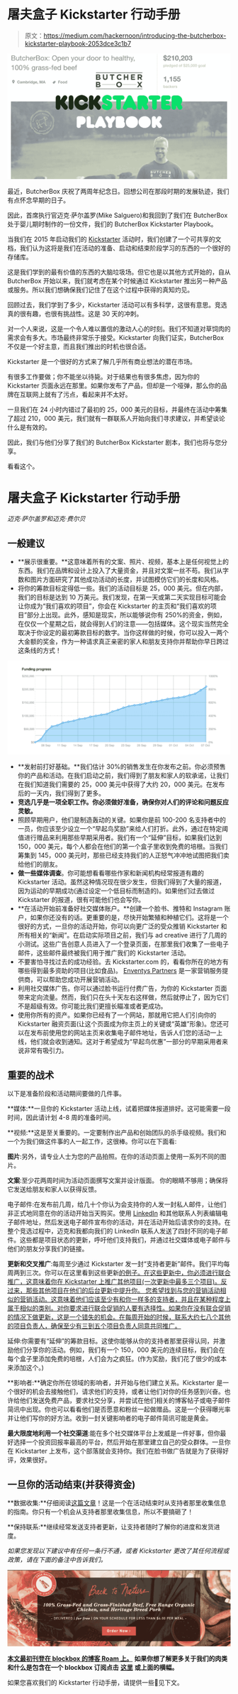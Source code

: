 # 屠夫盒子 Kickstarter 行动手册

> 原文：<https://medium.com/hackernoon/introducing-the-butcherbox-kickstarter-playbook-2053dce3c1b7>

![](img/fa453f407710b4bdacd223cabc47d312.png)

最近，ButcherBox 庆祝了两周年纪念日。回想公司在那段时期的发展轨迹，我们有点怀念早期的日子。

因此，首席执行官迈克·萨尔盖罗(Mike Salguero)和我回到了我们在 ButcherBox 处于婴儿期时制作的一份文件，我们的 ButcherBox Kickstarter Playbook。

当我们在 2015 年启动我们的 [Kickstarter](https://www.kickstarter.com/projects/butcherbox/butcherbox-open-your-door-to-healthy-100-grass-fed) 活动时，我们创建了一个可共享的文档，我们认为这将是我们在活动的准备、启动和结束阶段学习的东西的一个很好的存储库。

这是我们学到的最有价值的东西的大脑垃圾场。但它也是以其他方式开始的，自从 ButcherBox 开始以来，我们就考虑在某个时候通过 Kickstarter 推出另一种产品或服务。所以我们想确保我们记住了在这个过程中获得的真知灼见。

回顾过去，我们学到了多少，Kickstarter 活动可以有多科学，这很有意思。竞选真的很有趣，也很有挑战性。这是 30 天的冲刺。

对一个人来说，这是一个令人难以置信的激动人心的时刻。我们不知道对草饲肉的需求会有多大。市场最终非常乐于接受。Kickstarter 向我们证实，ButcherBox 不仅是一个好主意，而且我们推出的时机也很合适。

Kickstarter 是一个很好的方式来了解几乎所有商业想法的潜在市场。

有很多工作要做；你不能坐以待毙。对于结果也有很多焦虑，因为你的 Kickstarter 页面永远在那里。如果你发布了产品，但却是一个哑弹，那么你的品牌在互联网上就有了污点，看起来并不太好。

一旦我们在 24 小时内错过了最初的 25，000 美元的目标，并最终在活动中筹集了超过 210，000 美元，我们就有一群联系人开始向我们寻求建议，并希望谈论什么是有效的。

因此，我们与他们分享了我们的 ButcherBox Kickstarter 剧本，我们也将与您分享。

看看这个。

# 屠夫盒子 Kickstarter 行动手册

*迈克·萨尔盖罗和迈克·费尔贝*

## 一般建议

*   **展示很重要。**这意味着所有的文案、照片、视频，基本上是任何视觉上的东西。我们在品牌和设计上投入了大量资金，并且对文案一丝不苟。我们从字数和图片方面研究了其他成功活动的长度，并试图模仿它们的长度和风格。
*   将你的筹款目标定得低一些。我们的活动目标是 25，000 美元。但在内部，我们的目标是达到 10 万美元。我们发现，在第一天或第二天实现目标可能会让你成为“我们喜欢的项目”，你会在 Kickstarter 的主页和“我们喜欢的项目”部分上出现。此外，感知是现实，所以能够说你有 250%的资金，例如，在仅仅一个星期之后，就会得到人们的注意——包括媒体。这个现实当然完全取决于你设定的最初筹款目标的数字。当你这样做的时候，你可以投入一两个大金额的奖金，作为一种请求真正亲密的家人和朋友支持你并帮助你早日跨过这条线的方式！

![](img/93687c379492e8ce84a71fcc5cd3e895.png)

*   **发射前打好基础。**我们估计 30%的销售发生在你发布之前。你必须预售你的产品和活动。在我们启动之前，我们得到了朋友和家人的软承诺，让我们在我们知道我们需要的 25，000 美元中获得了大约 20，000 美元。在发布后的一天内，我们得到了更多。
*   **竞选几乎是一项全职工作。你必须做好准备，确保你对人们的评论和问题反应灵敏。**
*   照顾早期用户，他们是制造轰动的关键。如果你是前 100-200 名支持者中的一员，你应该至少设立一个“早起鸟奖励”来给人们打折。此外，通过在特定阈值进行赠品来利用那些早期采用者。我们有一个“延伸”目标，如果我们达到 150，000 美元，每个人都会在他们的第一个盒子里收到免费的培根。当我们筹集到 145，000 美元时，那些已经支持我们的人正怒气冲冲地试图把我们卖给他们的朋友。
*   **做一些媒体调查**。你可能想看看哪些作家和新闻机构经常报道有趣的 Kickstarter 活动。虽然这种情况现在很少发生，但我们得到了大量的报道，因为运动的早期成功(通过设定一个低目标而制造的)。如果他们过去做过 Kickstarter 的报道，很有可能他们也会写你。
*   **在活动开始前准备好社交媒体账户。**创建一个脸书、推特和 Instagram 账户，如果你还没有的话。更重要的是，尽快开始繁殖和种植它们。这将是一个很好的方式，一旦你的活动开始，你可以向更广泛的受众推销 Kickstarter 和所有相关的“新闻”。在启动实际项目之前，我们与 ad creative 进行了几周的小测试。这些广告创意人员进入了一个登录页面，在那里我们收集了一些电子邮件，这些邮件最终被我们用于推广我们的 Kickstarter 活动。
*   不要害怕寻找过去的成功经验。去 Kickstarter.com 的，看看你所在的地方有哪些得到最多资助的项目(比如食品)。 [Enventys Partners](https://enventyspartners.com/crowdfunding/kickstarter) 是一家营销服务提供商，可以帮助您成功开展营销活动。
*   利用社交媒体广告。你可以通过脸书运行付费广告，为你的 Kickstarter 页面带来定向流量。然而，我们只在头十天左右这样做，然后就停止了，因为它们不是超级有效。你可能比我们更擅长瞄准或者更成功。
*   使用你所有的资产。如果你已经有了一个网站，那就用它把人们引向你的 Kickstarter 融资页面(让这个页面成为你主页上的关键或“英雄”形象)。您还可以在发布前使用您的网站主页来收集电子邮件地址，告诉人们您的活动一上线，他们就会收到通知。这对于希望成为“早起鸟优惠”一部分的早期采用者来说非常有吸引力。

## 重要的战术

以下是准备阶段和活动期间要做的几件事。

**媒体:**一旦你的 Kickstarter 活动上线，试着把媒体报道排好。这可能需要一段时间，因此请计划 4-8 周的准备时间。

**视频:**这是至关重要的。一定要制作出产品和创始团队的杀手级视频。我们和一个为我们做这件事的人一起工作，这很棒。你可以在下面看:

**图片**:另外，请专业人士为您的产品拍照。在你的活动页面上使用一系列不同的图片。

**文案**:至少花两周时间为活动页面撰写文案并设计版面。
你的眼睛不够用；确保将它发送给朋友和家人以获得反馈。

电子邮件:在发布前几周，给几十个你认为会支持你的人发一封私人邮件，让他们非正式地同意在你的活动开始当天购买。使用 [LinkedIn](https://www.butcherbox.com/roam/butcherboss/introducing-the-butcherbox-kickstarter-playbook/%20https://www.linkedin.com/people/export-settings) 和其他联系人列表编辑电子邮件地址，然后发送电子邮件宣布你的活动，并在活动开始后请求你的支持。在整个竞选过程中，迈克和我都向我们的 LinkedIn 联系人发送了四封不同的电子邮件。这些都是项目状态的更新，呼吁他们支持我们，并通过社交媒体或电子邮件与他们的朋友分享我们的链接。

**更新和交叉推广**:每周至少通过 Kickstarter 发一封“支持者更新”邮件。我们平均每周两到三次。你可以在这里看到这些更新[的例子。在这些更新中，你必须进行联合推广，这意味着你在 Kickstarter 上推广其他项目(一次更新中最多三个项目)。反过来，那些其他项目在他们的后台更新中提升你。
您希望找到与您的营销活动相似的营销活动。这意味着他们应该至少有和你一样多的支持者，并且在某种程度上属于相似的类别。对你要求进行联合促销的人要有选择性。如果你在没有联合促销的情况下做更新，这是一个错失的机会。在每周开始的时候，联系大约七八个其他的项目负责人，确保至少有三到五个项目负责人同意共同推广。](https://www.kickstarter.com/projects/butcherbox/butcherbox-open-your-door-to-healthy-100-grass-fed/updates)

延伸:你需要有“延伸”的筹款目标。这使你能够从你的支持者那里获得认同，并激励他们分享你的活动。例如，我们有一个 150，000 美元的连续目标，我们会在每个盒子里添加免费的培根，人们会为之疯狂。(作为奖励，我们花了很少的成本来添加这个。)

**影响者:**确定你所在领域的影响者，并开始与他们建立关系。Kickstarter 是一个很好的机会去接触他们，请求他们的支持，或者让他们对你的任务感到兴奋。也许给他们发送免费产品，要求社交分享，并尝试在他们相关的博客帖子或电子邮件简讯中出现。你也可以看看他们是否愿意和粉丝一起做赠品。这是一个获得曝光率并让他们写你的好方法。收到一封关键影响者的电子邮件简讯可能是黄金。

**最大限度地利用一个社交渠道**:能在多个社交媒体平台上发威是一件好事，但你最好选择一个投资回报率最高的平台，然后开始在那里建立自己的受众群体。一旦你在 Kickstarter 上发布，这个部落就会支持你。我们在脸书做广告就是为了获得好评，效果很好。

## 一旦你的活动结束(并获得资金)

**数据收集:**仔细阅读[这篇文章](http://stonemaiergames.com/kickstarter-lesson-42-the-backer-survey/)！这是一个在活动结束时从支持者那里收集信息的指南。你只有一个机会从支持者那里收集信息，所以不要搞砸了！

**保持联系:**继续经常发送支持者更新，让支持者随时了解你的进度和发货进度。

*如果您发现以下建议中有任何一条行不通，或者 Kickstarter 更改了其任何流程或政策，请在下面的备注中告诉我们。*

[![](img/d137d7fbbf89e0ed0bc2dd1b00099e7b.png)](https://www.butcherbox.com/get-started/)

[**本文最初刊登在 blockbox 的博客 Roam 上。**](https://www.butcherbox.com/roam) **如果你想了解更多关于我们的肉类和什么是包含在一个 blockbox 订阅点击** [**这里**](https://www.butcherbox.com/get-started/) **或上面的横幅。**

如果您喜欢我们的 Kickstarter 行动手册，请提供一些👏见下文。
